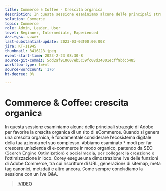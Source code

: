 ```yaml
---
title: Commerce & Coffee - Crescita organica
description: In questa sessione esaminiamo alcune delle principali strategie di Adobe per favorire la crescita organica di un sito di eCommerce. Quando si genera una crescita organica, è fondamentale considerare l’ecosistema digitale della tua azienda nel suo complesso. Abbiamo esaminato 7 modi per far crescere un’azienda di e-commerce in modo organico, partendo da SEO (Search Engine Optimization) e social media, per collegare la creazione e l’ottimizzazione in loco. Corey esegue una dimostrazione live delle funzioni di Adobe Commerce, tra cui riscritture di URL, generazione di sitemap, meta tag canonici, metadati e altro ancora. Come sempre concludiamo la sessione con un live Q&A.
solution: Commerce
topic: Commerce
role: Admin, Leader, User
level: Beginner, Intermediate, Experienced
doc-type: Event
last-substantial-update: 2023-03-03T00:00:00Z
jira: KT-11945
thumbnail: 3416128.jpeg
event-start-time: 2023-2-23 08:30-8
source-git-commit: 5dd2af910607eb5c69fc08d34001ecff9bbcb485
workflow-type: tm+mt
source-wordcount: '176'
ht-degree: 0%

---
```


# Commerce &amp; Coffee: crescita organica

In questa sessione esaminiamo alcune delle principali strategie di Adobe per favorire la crescita organica di un sito di eCommerce. Quando si genera una crescita organica, è fondamentale considerare l’ecosistema digitale della tua azienda nel suo complesso. Abbiamo esaminato 7 modi per far crescere un’azienda di e-commerce in modo organico, partendo da SEO (Search Engine Optimization) e social media, per collegare la creazione e l’ottimizzazione in loco. Corey esegue una dimostrazione live delle funzioni di Adobe Commerce, tra cui riscritture di URL, generazione di sitemap, meta tag canonici, metadati e altro ancora. Come sempre concludiamo la sessione con un live Q&amp;A.

>[!VIDEO](https://video.tv.adobe.com/v/3416128/?quality=12&learn=on)
